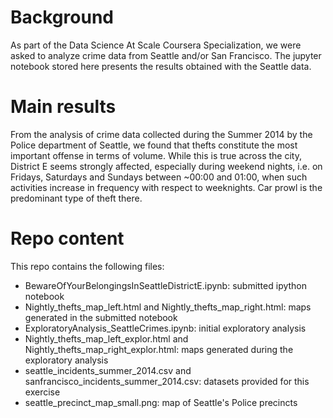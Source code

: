 # Background
As part of the Data Science At Scale Coursera Specialization, we were asked to analyze crime data from Seattle and/or San Francisco.
The jupyter notebook stored here presents the results obtained with the Seattle data.

# Main results
From the analysis of crime data collected during the Summer 2014 by the Police department of Seattle, we found that thefts constitute the most important offense in terms of volume. While this is true across the city, District E seems strongly affected, especially during weekend nights, i.e. on Fridays, Saturdays and Sundays between ~00:00 and 01:00, when such activities increase in frequency with respect to weeknights. Car prowl is the predominant type of theft there.

# Repo content
This repo contains the following files:
- BewareOfYourBelongingsInSeattleDistrictE.ipynb: submitted ipython notebook
- Nightly_thefts_map_left.html and Nightly_thefts_map_right.html: maps generated in the submitted notebook
- ExploratoryAnalysis_SeattleCrimes.ipynb: initial exploratory analysis
- Nightly_thefts_map_left_explor.html and Nightly_thefts_map_right_explor.html: maps generated during the exploratory analysis
- seattle_incidents_summer_2014.csv and sanfrancisco_incidents_summer_2014.csv: datasets provided for this exercise
- seattle_precinct_map_small.png: map of Seattle's Police precincts
